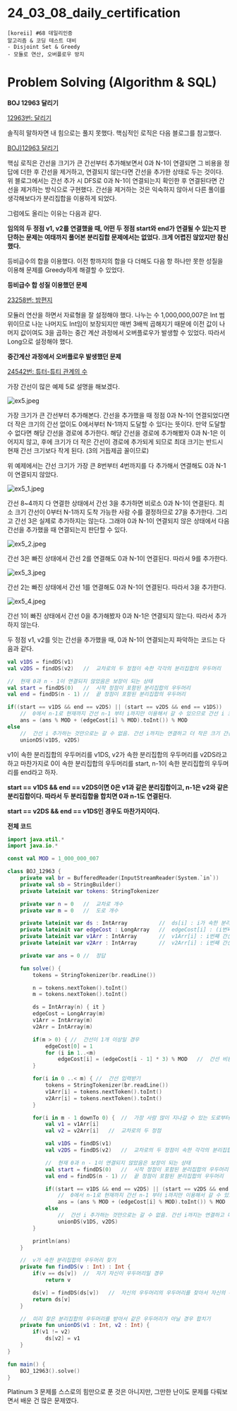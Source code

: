 # 24_03_08_daily_certification

```
[koreii] #68 데일리인증
알고리즘 & 코딩 테스트 대비
- Disjoint Set & Greedy
- 모듈로 연산, 오버플로우 방지
```

# Problem Solving (Algorithm & SQL)

**BOJ 12963 달리기**

[12963번: 달리기](https://www.acmicpc.net/problem/12963)

솔직히 말하자면 내 힘으로는 풀지 못했다. 핵심적인 로직은 다음 블로그를 참고했다.

[BOJ)12963 달리기](https://jason9319.tistory.com/285)

핵심 로직은 간선을 크기가 큰 간선부터 추가해보면서 0과 N-1이 연결되면 그 비용을 정답에 더한 후 간선을 제거하고, 연결되지 않는다면 간선을 추가한 상태로 두는 것이다. 위 블로그에서는 간선 추가 시 DFS로 0과 N-1이 연결되는지 확인한 후 연결된다면 간선을 제거하는 방식으로 구현했다. 간선을 제거하는 것은 익숙하지 않아서 다른 풀이를 생각해보다가 분리집합을 이용하게 되었다.

그럼에도 올리는 이유는 다음과 같다.

 **임의의 두 정점 v1, v2를 연결했을 때, 어떤 두 정점 start와 end가 연결될 수 있는지 판단하는 문제는 여태까지 풀어본 분리집합 문제에서는 없었다. 크게 어렵진 않았지만 참신했다.**

등비급수의 합을 이용했다. 이전 항까지의 합을 다 더해도 다음 항 하나만 못한 성질을 이용해 문제를 Greedy하게 해결할 수 있었다.

**등비급수 합 성질 이용했던 문제**

[23258번: 밤편지](https://www.acmicpc.net/problem/23258)

모듈러 연산을 하면서 자료형을 잘 설정해야 했다. 나누는 수 1,000,000,007은 Int 범위이므로 나눈 나머지도 Int임이 보장되지만 매번 3배씩 곱해지기 때문에 이전 값이 나머지 값이여도 3을 곱하는 중간 계산 과정에서 오버플로우가 발생할 수 있었다. 따라서 Long으로 설정해야 했다.

**중간계산 과정에서 오버플로우 발생했던 문제**

[24542번: 튜터-튜티 관계의 수](https://www.acmicpc.net/problem/24542)

가장 간선이 많은 예제 5로 설명을 해보겠다.

![ex5.jpeg](24_03_08_daily_certification%203a21c1c1ef2e43199e40954a7fce0eaf/ex5.jpeg)

가장 크기가 큰 간선부터 추가해본다. 간선을 추가했을 때 정점 0과 N-1이 연결되었다면 더 작은 크기의 간선 없이도 0에서부터 N-1까지 도달할 수 있다는 뜻이다. 만약 도달할 수 없다면 해당 간선을 경로에 추가한다. 해당 간선을 경로에 추가해봤자 0과 N-1은 이어지지 않고, 후에 크기가 더 작은 간선이 경로에 추가되게 되므로 최대 크기는 반드시 현재 간선 크기보다 작게 된다. (3의 거듭제곱 꼴이므로)

위 예제에서는 간선 크기가 가장 큰 8번부터 4번까지를 다 추가해서 연결해도 0과 N-1이 연결되지 않았다.

![ex5_1.jpeg](24_03_08_daily_certification%203a21c1c1ef2e43199e40954a7fce0eaf/ex5_1.jpeg)

간선 8~4까지 다 연결한 상태에서 간선 3을 추가하면 비로소 0과 N-1이 연결된다. 최소 크기 간선이 0부터 N-1까지 도착 가능한 사람 수를 결정하므로 27을 추가한다. 그리고 간선 3은 실제로 추가하지는 않는다. 그래야 0과 N-1이 연결되지 않은 상태에서 다음 간선을 추가했을 때 연결되는지 판단할 수 있다.

![ex5_2.jpeg](24_03_08_daily_certification%203a21c1c1ef2e43199e40954a7fce0eaf/ex5_2.jpeg)

간선 3은 빠진 상태에서 간선 2를 연결해도 0과 N-1이 연결된다. 따라서 9를 추가한다.

![ex5_3.jpeg](24_03_08_daily_certification%203a21c1c1ef2e43199e40954a7fce0eaf/ex5_3.jpeg)

간선 2는 빠진 상태에서 간선 1를 연결해도 0과 N-1이 연결된다. 따라서 3을 추가한다.

![ex5_4.jpeg](24_03_08_daily_certification%203a21c1c1ef2e43199e40954a7fce0eaf/ex5_4.jpeg)

간선 1이 빠진 상태에서 간선 0을 추가해봤자 0과 N-1은 연결되지 않는다. 따라서 추가하지 않는다.

두 정점 v1, v2를 잇는 간선을 추가했을 때, 0과 N-1이 연결되는지 파악하는 코드는 다음과 같다.

```kotlin
val v1DS = findDS(v1)
val v2DS = findDS(v2)   //  교차로의 두 정점이 속한 각각의 분리집합의 우두머리

//  현재 0과 n - 1이 연결되지 않았음은 보장이 되는 상태
val start = findDS(0)   //  시작 정점이 포함된 분리집합의 우두머리
val end = findDS(n - 1) //  끝 정점이 포함된 분리집합의 우두머리

if((start == v1DS && end == v2DS) || (start == v2DS && end == v1DS))    //  v1과 v2가 연결되었을 때 start와 end가 연결된다면
    //  0에서 n-1로 현재까지 간선 n-1 부터 i까지만 이용해서 갈 수 있으므로 간선 i 크기 추가하고 실제 연결은 하지 않음(더 작은 크기 간선 추가해도 되나 확인)
    ans = (ans % MOD + (edgeCost[i] % MOD).toInt()) % MOD
else
    //  간선 i 추가하는 것만으로는 갈 수 없음. 간선 i까지는 연결하고 더 작은 크기 간선 추가해봐야 함
    unionDS(v1DS, v2DS)
```

v1이 속한 분리집합의 우두머리를 v1DS, v2가 속한 분리집합의 우두머리를 v2DS라고 하고 마찬가지로 0이 속한 분리집합의 우두머리를 start, n-1이 속한 분리집합의 우두머리를 end라고 하자.

**start == v1DS && end == v2DS이면 0은 v1과 같은 분리집합이고, n-1은 v2와 같은 분리집합이다. 따라서 두 분리집합을 합치면 0과 n-1도 연결된다.**

**start == v2DS && end == v1DS인 경우도 마찬가지이다.**

**전체 코드**

```kotlin
import java.util.*
import java.io.*

const val MOD = 1_000_000_007

class BOJ_12963 {
    private val br = BufferedReader(InputStreamReader(System.`in`))
    private val sb = StringBuilder()
    private lateinit var tokens: StringTokenizer

    private var n = 0   //  교차로 개수
    private var m = 0   //  도로 개수

    private lateinit var ds : IntArray          //  ds[i] : i가 속한 분리 집합의 우두머리
    private lateinit var edgeCost : LongArray   //  edgeCost[i] : (i번째 간선 통과 가능 사람 수) % MOD
    private lateinit var v1Arr : IntArray       //  v1Arr[i] : i번째 간선의 왼쪽 정점
    private lateinit var v2Arr : IntArray       //  v2Arr[i] : i번째 간선의 오른쪽 정점

    private var ans = 0 //  정답

    fun solve() {
        tokens = StringTokenizer(br.readLine())

        n = tokens.nextToken().toInt()
        m = tokens.nextToken().toInt()

        ds = IntArray(n) { it }
        edgeCost = LongArray(m)
        v1Arr = IntArray(m)
        v2Arr = IntArray(m)

        if(m > 0) { //  간선이 1개 이상일 경우
            edgeCost[0] = 1
            for (i in 1..<m)
                edgeCost[i] = (edgeCost[i - 1] * 3) % MOD   //  간선 비용 정하기, 모듈러 MOD 값은 최대 1,000,000,006이므로 3을 곱하면 Int형일 경우 overflow 발생 가능
        }

        for(i in 0 ..< m) { //  간선 입력받기
            tokens = StringTokenizer(br.readLine())
            v1Arr[i] = tokens.nextToken().toInt()
            v2Arr[i] = tokens.nextToken().toInt()
        }

        for(i in m - 1 downTo 0) {  //  가장 사람 많이 지나갈 수 있는 도로부터
            val v1 = v1Arr[i]
            val v2 = v2Arr[i]   //  교차로의 두 정점

            val v1DS = findDS(v1)
            val v2DS = findDS(v2)   //  교차로의 두 정점이 속한 각각의 분리집합의 우두머리

            //  현재 0과 n - 1이 연결되지 않았음은 보장이 되는 상태
            val start = findDS(0)   //  시작 정점이 포함된 분리집합의 우두머리
            val end = findDS(n - 1) //  끝 정점이 포함된 분리집합의 우두머리

            if((start == v1DS && end == v2DS) || (start == v2DS && end == v1DS))    //  v1과 v2가 연결되었을 때 start와 end가 연결된다면
                //  0에서 n-1로 현재까지 간선 n-1 부터 i까지만 이용해서 갈 수 있으므로 간선 i 크기 추가하고 실제 연결은 하지 않음(더 작은 크기 간선 추가해도 되나 확인)
                ans = (ans % MOD + (edgeCost[i] % MOD).toInt()) % MOD
            else
                //  간선 i 추가하는 것만으로는 갈 수 없음. 간선 i까지는 연결하고 더 작은 크기 간선 추가해봐야 함
                unionDS(v1DS, v2DS)
        }

        println(ans)
    }

    //  v가 속한 분리집합의 우두머리 찾기
    private fun findDS(v : Int) : Int {
        if(v == ds[v])  //  자기 자신이 우두머리일 경우
            return v

        ds[v] = findDS(ds[v])   //  자신의 우두머리의 우두머리를 찾아서 자신의 우두머리로 삼음
        return ds[v]
    }

    //  미리 찾은 분리집합의 우두머리를 받아서 같은 우두머리가 아닐 경우 합치기
    private fun unionDS(v1 : Int, v2 : Int) {
        if(v1 != v2)
            ds[v2] = v1
    }
}

fun main() {
    BOJ_12963().solve()
}
```
Platinum 3 문제를 스스로의 힘만으로 푼 것은 아니지만, 그만한 난이도 문제를 다뤄보면서 배운 건 많은 문제였다.